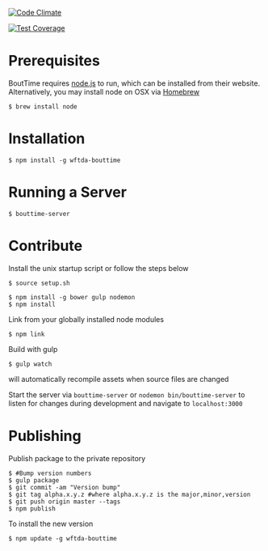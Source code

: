 [![Code Climate](https://codeclimate.com/repos/559a0472e30ba07010002dbe/badges/9909fa76b2506419a836/gpa.svg)](https://codeclimate.com/repos/559a0472e30ba07010002dbe/feed)

[![Test Coverage](https://codeclimate.com/repos/559a0472e30ba07010002dbe/badges/9909fa76b2506419a836/coverage.svg)](https://codeclimate.com/repos/559a0472e30ba07010002dbe/coverage)

Prerequisites
===
BoutTime requires [node.js](https://nodejs.org/) to run, which can be installed from their website. Alternatively, you may install node on OSX via [Homebrew](http://brew.sh/)
```
$ brew install node
```

Installation
===
```
$ npm install -g wftda-bouttime
```

Running a Server
===
```
$ bouttime-server
```

Contribute
===
Install the unix startup script or follow the steps below

```
$ source setup.sh
```

```
$ npm install -g bower gulp nodemon
$ npm install
```

Link from your globally installed node modules

```
$ npm link
```

Build with gulp

```
$ gulp watch
```

will automatically recompile assets when source files are changed

Start the server via `bouttime-server` or `nodemon bin/bouttime-server` to listen for changes during development and navigate to `localhost:3000`

Publishing
===
Publish package to the private repository

```
$ #Bump version numbers
$ gulp package
$ git commit -am "Version bump"
$ git tag alpha.x.y.z #where alpha.x.y.z is the major,minor,version
$ git push origin master --tags
$ npm publish
```

To install the new version
```
$ npm update -g wftda-bouttime
```
